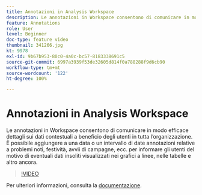 ```yaml
---
title: Annotazioni in Analysis Workspace
description: Le annotazioni in Workspace consentono di comunicare in modo efficace dettagli sui dati contestuali a beneficio degli utenti in tutta l’organizzazione. È possibile aggiungere a una data o un intervallo di date annotazioni relative a problemi noti, festività, avvii di campagne, ecc. per informare gli utenti del motivo di eventuali dati insoliti visualizzati nei grafici a linee, nelle tabelle e altro ancora.
feature: Annotations
role: User
level: Beginner
doc-type: feature video
thumbnail: 341266.jpg
kt: 9978
exl-id: 9b67b953-80c0-4a0c-bc57-8183338691c5
source-git-commit: 6997a3939f53de32605d814f0a788288f9d6cb90
workflow-type: tm+mt
source-wordcount: '122'
ht-degree: 100%

---
```


# Annotazioni in Analysis Workspace

Le annotazioni in Workspace consentono di comunicare in modo efficace dettagli sui dati contestuali a beneficio degli utenti in tutta l’organizzazione. È possibile aggiungere a una data o un intervallo di date annotazioni relative a problemi noti, festività, avvii di campagne, ecc. per informare gli utenti del motivo di eventuali dati insoliti visualizzati nei grafici a linee, nelle tabelle e altro ancora.

>[!VIDEO](https://video.tv.adobe.com/v/341266/?quality=12&learn=on)

Per ulteriori informazioni, consulta la [documentazione](https://experienceleague.adobe.com/docs/analytics/analyze/analysis-workspace/components/annotations/overview.html?lang=it).

